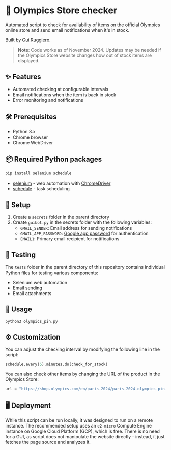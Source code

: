 # 🥇 Olympics Store checker

Automated script to check for availability of items on the official Olympics online store and send email notifications when it's in stock.

Built by [Gui Ruggiero](https://guiruggiero.com/).

> **Note**: Code works as of November 2024. Updates may be needed if the Olympics Store website changes how out of stock items are displayed.

## ✨ Features

- Automated checking at configurable intervals
- Email notifications when the item is back in stock
- Error monitoring and notifications

## 🛠️ Prerequisites

- Python 3.x
- Chrome browser
- Chrome WebDriver

## 📦 Required Python packages

```bash
pip install selenium schedule
```

- [selenium](https://www.selenium.dev/documentation/webdriver/getting_started/install_library/) - web automation with [ChromeDriver](https://googlechromelabs.github.io/chrome-for-testing/)
- [schedule](https://schedule.readthedocs.io/en/stable/installation.html) - task scheduling

## 🚀 Setup

1. Create a `secrets` folder in the parent directory
2. Create `guibot.py` in the secrets folder with the following variables:
   - `GMAIL_SENDER`: Email address for sending notifications
   - `GMAIL_APP_PASSWORD`: [Google app password](https://myaccount.google.com/apppasswords) for authentication
   - `EMAIL1`: Primary email recipient for notifications

## 🧪 Testing

The `tests` folder in the parent directory of this repository contains individual Python files for testing various components:
- Selenium web automation
- Email sending
- Email attachments

## 📝 Usage

```bash
python3 olympics_pin.py
```

## ⚙️ Customization

You can adjust the checking interval by modifying the following line in the script:

```python
schedule.every(5).minutes.do(check_for_stock)
```

You can also check other items by changing the URL of the product in the Olympics Store:

```python
url = "https://shop.olympics.com/en/paris-2024/paris-2024-olympics-pin-badge/t-4588774218+p-125766430724+z-8-4134459471"
```

## 🖥️ Deployment

While this script can be run locally, it was designed to run on a remote instance. The recommended setup uses an `e2-micro` Compute Engine instance on Google Cloud Platform (GCP), which is free. There is no need for a GUI, as script does not manipulate the website directly - instead, it just fetches the page source and analyzes it.
